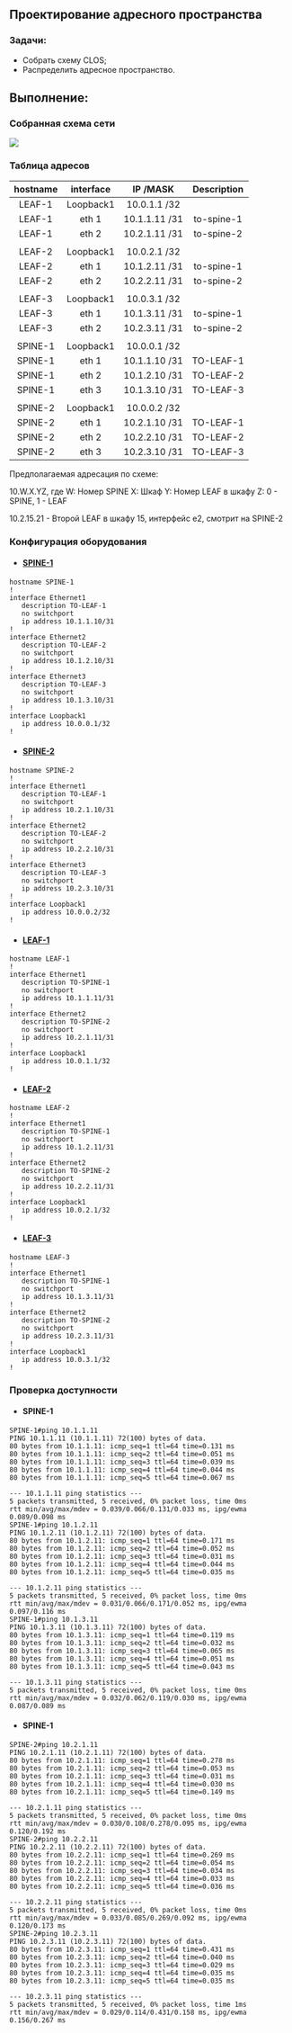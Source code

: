## Проектирование адресного пространства

### Задачи:

- Собрать схему CLOS;
- Распределить адресное пространство.

## Выполнение:

### Собранная схема сети

![](images/1.drawio.png)

### Таблица адресов
| hostname | interface |   IP /MASK   | Description |
| :------: | :-------: | :----------: | :---------: |
|  LEAF-1  | Loopback1 | 10.0.1.1 /32 |            |
|  LEAF-1  |  eth 1  | 10.1.1.11 /31 | to-spine-1 |
|  LEAF-1  |  eth 2  | 10.2.1.11 /31 | to-spine-2 |
|          |          |              |            |
|  LEAF-2  | Loopback1 | 10.0.2.1 /32 |            |
|  LEAF-2  |  eth 1  | 10.1.2.11 /31 | to-spine-1 |
|  LEAF-2  |  eth 2  | 10.2.2.11 /31 | to-spine-2 |
|          |          |              |            |
|  LEAF-3  | Loopback1 | 10.0.3.1 /32 |            |
|  LEAF-3  |  eth 1  | 10.1.3.11 /31 | to-spine-1 |
|  LEAF-3  |  eth 2  | 10.2.3.11 /31 | to-spine-2 |
|          |          |              |            |
| SPINE-1 | Loopback1 | 10.0.0.1 /32 |            |
| SPINE-1 |  eth 1  | 10.1.1.10 /31 |  TO-LEAF-1  |
| SPINE-1 |  eth 2  | 10.1.2.10 /31 |  TO-LEAF-2  |
| SPINE-1 |  eth 3  | 10.1.3.10 /31 |  TO-LEAF-3  |
|          |          |              |            |
| SPINE-2 | Loopback1 | 10.0.0.2 /32 |            |
| SPINE-2 |  eth 1  | 10.2.1.10 /31 |  TO-LEAF-1  |
| SPINE-2 |  eth 2  | 10.2.2.10 /31 |  TO-LEAF-2  |
| SPINE-2 |  eth 3  | 10.2.3.10 /31 |  TO-LEAF-3  |

Предполагаемая адресация по схеме:

10.W.X.YZ, где
W: Номер SPINE
X: Шкаф
Y: Номер LEAF в шкафу
Z: 0 - SPINE, 1 - LEAF

10.2.15.21 - Второй LEAF в шкафу 15, интерфейс е2, смотрит на SPINE-2

### Конфигурация оборудования

- #### [SPINE-1](config/SPINE-1.cfg)
```
hostname SPINE-1
!
interface Ethernet1
   description TO-LEAF-1
   no switchport
   ip address 10.1.1.10/31
!
interface Ethernet2
   description TO-LEAF-2
   no switchport
   ip address 10.1.2.10/31
!
interface Ethernet3
   description TO-LEAF-3
   no switchport
   ip address 10.1.3.10/31
!
interface Loopback1
   ip address 10.0.0.1/32
!
```
- #### [SPINE-2](config/SPINE-2.cfg)
```
hostname SPINE-2
!
interface Ethernet1
   description TO-LEAF-1
   no switchport
   ip address 10.2.1.10/31
!
interface Ethernet2
   description TO-LEAF-2
   no switchport
   ip address 10.2.2.10/31
!
interface Ethernet3
   description TO-LEAF-3
   no switchport
   ip address 10.2.3.10/31
!
interface Loopback1
   ip address 10.0.0.2/32
!
```
- #### [LEAF-1](config/LEAF-1.cfg)
```
hostname LEAF-1
!
interface Ethernet1
   description TO-SPINE-1
   no switchport
   ip address 10.1.1.11/31
!
interface Ethernet2
   description TO-SPINE-2
   no switchport
   ip address 10.2.1.11/31
!
interface Loopback1
   ip address 10.0.1.1/32
!
```
- #### [LEAF-2](config/LEAF-2.cfg)
```
hostname LEAF-2
!
interface Ethernet1
   description TO-SPINE-1
   no switchport
   ip address 10.1.2.11/31
!
interface Ethernet2
   description TO-SPINE-2
   no switchport
   ip address 10.2.2.11/31
!
interface Loopback1
   ip address 10.0.2.1/32
!
```
- #### [LEAF-3](config/LEAF-3.cfg)
```
hostname LEAF-3
!
interface Ethernet1
   description TO-SPINE-1
   no switchport
   ip address 10.1.3.11/31
!
interface Ethernet2
   description TO-SPINE-2
   no switchport
   ip address 10.2.3.11/31
!
interface Loopback1
   ip address 10.0.3.1/32
!
```
### Проверка доступности

- #### SPINE-1
```
SPINE-1#ping 10.1.1.11
PING 10.1.1.11 (10.1.1.11) 72(100) bytes of data.
80 bytes from 10.1.1.11: icmp_seq=1 ttl=64 time=0.131 ms
80 bytes from 10.1.1.11: icmp_seq=2 ttl=64 time=0.051 ms
80 bytes from 10.1.1.11: icmp_seq=3 ttl=64 time=0.039 ms
80 bytes from 10.1.1.11: icmp_seq=4 ttl=64 time=0.044 ms
80 bytes from 10.1.1.11: icmp_seq=5 ttl=64 time=0.067 ms

--- 10.1.1.11 ping statistics ---
5 packets transmitted, 5 received, 0% packet loss, time 0ms
rtt min/avg/max/mdev = 0.039/0.066/0.131/0.033 ms, ipg/ewma 0.089/0.098 ms
SPINE-1#ping 10.1.2.11
PING 10.1.2.11 (10.1.2.11) 72(100) bytes of data.
80 bytes from 10.1.2.11: icmp_seq=1 ttl=64 time=0.171 ms
80 bytes from 10.1.2.11: icmp_seq=2 ttl=64 time=0.052 ms
80 bytes from 10.1.2.11: icmp_seq=3 ttl=64 time=0.031 ms
80 bytes from 10.1.2.11: icmp_seq=4 ttl=64 time=0.044 ms
80 bytes from 10.1.2.11: icmp_seq=5 ttl=64 time=0.035 ms

--- 10.1.2.11 ping statistics ---
5 packets transmitted, 5 received, 0% packet loss, time 0ms
rtt min/avg/max/mdev = 0.031/0.066/0.171/0.052 ms, ipg/ewma 0.097/0.116 ms
SPINE-1#ping 10.1.3.11
PING 10.1.3.11 (10.1.3.11) 72(100) bytes of data.
80 bytes from 10.1.3.11: icmp_seq=1 ttl=64 time=0.119 ms
80 bytes from 10.1.3.11: icmp_seq=2 ttl=64 time=0.032 ms
80 bytes from 10.1.3.11: icmp_seq=3 ttl=64 time=0.065 ms
80 bytes from 10.1.3.11: icmp_seq=4 ttl=64 time=0.051 ms
80 bytes from 10.1.3.11: icmp_seq=5 ttl=64 time=0.043 ms

--- 10.1.3.11 ping statistics ---
5 packets transmitted, 5 received, 0% packet loss, time 0ms
rtt min/avg/max/mdev = 0.032/0.062/0.119/0.030 ms, ipg/ewma 0.087/0.089 ms
```

- #### SPINE-1
```
SPINE-2#ping 10.2.1.11
PING 10.2.1.11 (10.2.1.11) 72(100) bytes of data.
80 bytes from 10.2.1.11: icmp_seq=1 ttl=64 time=0.278 ms
80 bytes from 10.2.1.11: icmp_seq=2 ttl=64 time=0.053 ms
80 bytes from 10.2.1.11: icmp_seq=3 ttl=64 time=0.031 ms
80 bytes from 10.2.1.11: icmp_seq=4 ttl=64 time=0.030 ms
80 bytes from 10.2.1.11: icmp_seq=5 ttl=64 time=0.149 ms

--- 10.2.1.11 ping statistics ---
5 packets transmitted, 5 received, 0% packet loss, time 0ms
rtt min/avg/max/mdev = 0.030/0.108/0.278/0.095 ms, ipg/ewma 0.120/0.192 ms
SPINE-2#ping 10.2.2.11
PING 10.2.2.11 (10.2.2.11) 72(100) bytes of data.
80 bytes from 10.2.2.11: icmp_seq=1 ttl=64 time=0.269 ms
80 bytes from 10.2.2.11: icmp_seq=2 ttl=64 time=0.054 ms
80 bytes from 10.2.2.11: icmp_seq=3 ttl=64 time=0.034 ms
80 bytes from 10.2.2.11: icmp_seq=4 ttl=64 time=0.033 ms
80 bytes from 10.2.2.11: icmp_seq=5 ttl=64 time=0.036 ms

--- 10.2.2.11 ping statistics ---
5 packets transmitted, 5 received, 0% packet loss, time 0ms
rtt min/avg/max/mdev = 0.033/0.085/0.269/0.092 ms, ipg/ewma 0.120/0.173 ms
SPINE-2#ping 10.2.3.11
PING 10.2.3.11 (10.2.3.11) 72(100) bytes of data.
80 bytes from 10.2.3.11: icmp_seq=1 ttl=64 time=0.431 ms
80 bytes from 10.2.3.11: icmp_seq=2 ttl=64 time=0.040 ms
80 bytes from 10.2.3.11: icmp_seq=3 ttl=64 time=0.029 ms
80 bytes from 10.2.3.11: icmp_seq=4 ttl=64 time=0.035 ms
80 bytes from 10.2.3.11: icmp_seq=5 ttl=64 time=0.035 ms

--- 10.2.3.11 ping statistics ---
5 packets transmitted, 5 received, 0% packet loss, time 1ms
rtt min/avg/max/mdev = 0.029/0.114/0.431/0.158 ms, ipg/ewma 0.156/0.267 ms
```